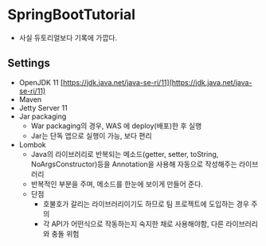 # SpringBootTutorial
- 사실 듀토리얼보다 기록에 가깝다.

## Settings

- OpenJDK 11 [https://jdk.java.net/java-se-ri/11](https://jdk.java.net/java-se-ri/11)
- Maven
- Jetty Server 11
- Jar packaging
	- War packaging의 경우, WAS 에 deploy(배포)한 후 실행
	- Jar는 단독 앱으로 실행이 가능, 보다 편리
- Lombok
	- Java의 라이브러리로 반복되는 메소드(getter, setter, toString, NoArgsConstructor)등을 Annotation을 사용해 자동으로 작성해주는 라이브러리
	- 반복적인 부분을 주며, 메소드를 한눈에 보이게 만들어 준다.
	- 단점
		- 호불호가 갈리는 라이브러리이기도 하므로 팀 프로젝트에 도입하는 경우 주의
		- 각 API가 어떤식으로 작동하는지 숙지한 채로 사용해야함, 다른 라이브러리와 충돌 위험
